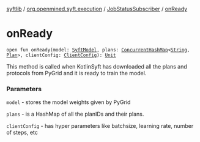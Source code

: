 [syftlib](../../index.md) / [org.openmined.syft.execution](../index.md) / [JobStatusSubscriber](index.md) / [onReady](./on-ready.md)

# onReady

`open fun onReady(model: `[`SyftModel`](../../org.openmined.syft.proto/-syft-model/index.md)`, plans: `[`ConcurrentHashMap`](https://docs.oracle.com/javase/6/docs/api/java/util/concurrent/ConcurrentHashMap.html)`<`[`String`](https://kotlinlang.org/api/latest/jvm/stdlib/kotlin/-string/index.html)`, `[`Plan`](../-plan/index.md)`>, clientConfig: `[`ClientConfig`](../../org.openmined.syft.networking.datamodels/-client-config/index.md)`): `[`Unit`](https://kotlinlang.org/api/latest/jvm/stdlib/kotlin/-unit/index.html)

This method is called when KotlinSyft has downloaded all the plans and protocols from PyGrid and it is ready to train the model.

### Parameters

`model` - stores the model weights given by PyGrid

`plans` - is a HashMap of all the planIDs and their plans.

`clientConfig` - has hyper parameters like batchsize, learning rate, number of steps, etc